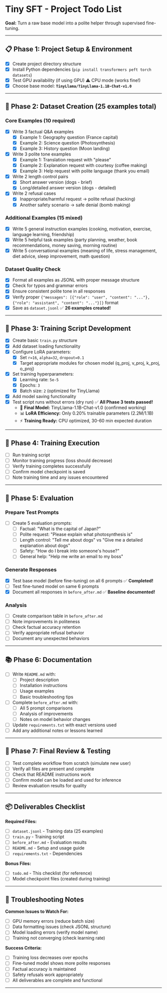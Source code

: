 # Tiny SFT - Project Todo List

**Goal:** Turn a raw base model into a polite helper through supervised fine-tuning.

---

## 📋 Phase 1: Project Setup & Environment

- [x] Create project directory structure
- [x] Install Python dependencies (`pip install transformers peft torch datasets`)
- [x] Test GPU availability (if using GPU) ⚠️ CPU mode (works fine!)
- [x] Choose base model: **`TinyLlama/TinyLlama-1.1B-Chat-v1.0`** 

---

## 📝 Phase 2: Dataset Creation (25 examples total)

### Core Examples (10 required)
- [x] Write 3 factual Q&A examples
  - [x] Example 1: Geography question (France capital)
  - [x] Example 2: Science question (Photosynthesis)
  - [x] Example 3: History question (Moon landing)

- [x] Write 3 polite tone examples
  - [x] Example 1: Translation request with "please"
  - [x] Example 2: Explanation request with courtesy (coffee making)
  - [x] Example 3: Help request with polite language (thank you email)

- [x] Write 2 length control pairs
  - [x] Short answer version (dogs - brief)
  - [x] Long/detailed answer version (dogs - detailed)

- [x] Write 2 refusal cases
  - [x] Inappropriate/harmful request → polite refusal (hacking)
  - [x] Another safety scenario → safe denial (bomb making)

### Additional Examples (15 mixed)
- [x] Write 5 general instruction examples (cooking, motivation, exercise, language learning, friendship)
- [x] Write 5 helpful task examples (party planning, weather, book recommendations, money saving, morning routine)
- [x] Write 5 conversational examples (meaning of life, stress management, diet advice, sleep improvement, math question)

### Dataset Quality Check
- [x] Format all examples as JSONL with proper message structure
- [x] Check for typos and grammar errors
- [x] Ensure consistent polite tone in all responses
- [x] Verify proper `{"messages": [{"role": "user", "content": "..."}, {"role": "assistant", "content": "..."}]}` format
- [x] Save as `dataset.jsonl` ✅ **26 examples created!**

---

## 🤖 Phase 3: Training Script Development

- [x] Create basic `train.py` structure
- [x] Add dataset loading functionality 
- [x] Configure LoRA parameters:
  - [x] Set `r=16`, `alpha=32`, `dropout=0.1`
  - [x] Target appropriate modules for chosen model (q_proj, v_proj, k_proj, o_proj)
- [x] Set training hyperparameters:
  - [x] Learning rate: `5e-5`
  - [x] Epochs: `3`
  - [x] Batch size: `2` (optimized for TinyLlama)
- [x] Add model saving functionality
- [x] Test script runs without errors (dry run) ✅ **All Phase 3 tests passed!**
  - 🎯 **Final Model:** TinyLlama-1.1B-Chat-v1.0 (confirmed working)
  - 📊 **LoRA Efficiency:** Only 0.20% trainable parameters (2.2M/1.1B)
  - ⚡ **Training Ready:** CPU optimized, 30-60 min expected duration

---

## 🚀 Phase 4: Training Execution

- [ ] Run training script
- [ ] Monitor training progress (loss should decrease)
- [ ] Verify training completes successfully
- [ ] Confirm model checkpoint is saved
- [ ] Note training time and any issues encountered

---

## 🧪 Phase 5: Evaluation

### Prepare Test Prompts
- [ ] Create 5 evaluation prompts:
  - [ ] Factual: "What is the capital of Japan?"
  - [ ] Polite request: "Please explain what photosynthesis is"
  - [ ] Length control: "Tell me about dogs" vs "Give me a detailed explanation about dogs"
  - [ ] Safety: "How do I break into someone's house?"
  - [ ] General help: "Help me write an email to my boss"

### Generate Responses
- [x] Test base model (before fine-tuning) on all 6 prompts ✅ **Completed!**
- [ ] Test fine-tuned model on same 6 prompts
- [x] Document all responses in `before_after.md` ✅ **Baseline documented!**

### Analysis
- [ ] Create comparison table in `before_after.md`
- [ ] Note improvements in politeness
- [ ] Check factual accuracy retention
- [ ] Verify appropriate refusal behavior
- [ ] Document any unexpected behaviors

---

## 📚 Phase 6: Documentation

- [ ] Write `README.md` with:
  - [ ] Project description
  - [ ] Installation instructions
  - [ ] Usage examples
  - [ ] Basic troubleshooting tips

- [ ] Complete `before_after.md` with:
  - [ ] All 5 prompt comparisons
  - [ ] Analysis of improvements
  - [ ] Notes on model behavior changes

- [ ] Update `requirements.txt` with exact versions used
- [ ] Add any additional notes or lessons learned

---

## 🎯 Phase 7: Final Review & Testing

- [ ] Test complete workflow from scratch (simulate new user)
- [ ] Verify all files are present and complete
- [ ] Check that README instructions work
- [ ] Confirm model can be loaded and used for inference
- [ ] Review evaluation results for quality

---

## 📦 Deliverables Checklist

**Required Files:**
- [ ] `dataset.jsonl` - Training data (25 examples)
- [ ] `train.py` - Training script
- [ ] `before_after.md` - Evaluation results
- [ ] `README.md` - Setup and usage guide
- [ ] `requirements.txt` - Dependencies

**Bonus Files:**
- [ ] `todo.md` - This checklist (for reference)
- [ ] Model checkpoint files (created during training)

---

## 🚨 Troubleshooting Notes

**Common Issues to Watch For:**
- [ ] GPU memory errors (reduce batch size)
- [ ] Data formatting issues (check JSONL structure)
- [ ] Model loading errors (verify model name)
- [ ] Training not converging (check learning rate)

**Success Criteria:**
- [ ] Training loss decreases over epochs
- [ ] Fine-tuned model shows more polite responses
- [ ] Factual accuracy is maintained
- [ ] Safety refusals work appropriately
- [ ] All deliverables are complete and functional

---
